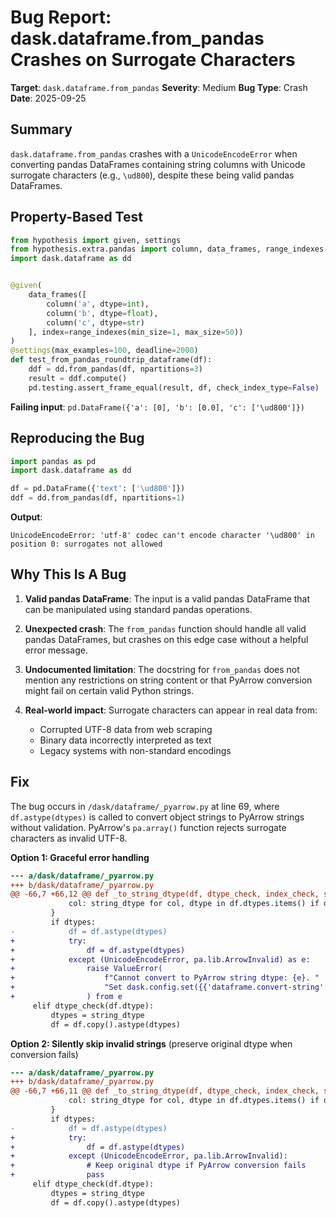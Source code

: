 # Bug Report: dask.dataframe.from_pandas Crashes on Surrogate Characters

**Target**: `dask.dataframe.from_pandas`
**Severity**: Medium
**Bug Type**: Crash
**Date**: 2025-09-25

## Summary

`dask.dataframe.from_pandas` crashes with a `UnicodeEncodeError` when converting pandas DataFrames containing string columns with Unicode surrogate characters (e.g., `\ud800`), despite these being valid pandas DataFrames.

## Property-Based Test

```python
from hypothesis import given, settings
from hypothesis.extra.pandas import column, data_frames, range_indexes
import dask.dataframe as dd


@given(
    data_frames([
        column('a', dtype=int),
        column('b', dtype=float),
        column('c', dtype=str)
    ], index=range_indexes(min_size=1, max_size=50))
)
@settings(max_examples=100, deadline=2000)
def test_from_pandas_roundtrip_dataframe(df):
    ddf = dd.from_pandas(df, npartitions=3)
    result = ddf.compute()
    pd.testing.assert_frame_equal(result, df, check_index_type=False)
```

**Failing input**: `pd.DataFrame({'a': [0], 'b': [0.0], 'c': ['\ud800']})`

## Reproducing the Bug

```python
import pandas as pd
import dask.dataframe as dd

df = pd.DataFrame({'text': ['\ud800']})
ddf = dd.from_pandas(df, npartitions=1)
```

**Output**:
```
UnicodeEncodeError: 'utf-8' codec can't encode character '\ud800' in position 0: surrogates not allowed
```

## Why This Is A Bug

1. **Valid pandas DataFrame**: The input is a valid pandas DataFrame that can be manipulated using standard pandas operations.

2. **Unexpected crash**: The `from_pandas` function should handle all valid pandas DataFrames, but crashes on this edge case without a helpful error message.

3. **Undocumented limitation**: The docstring for `from_pandas` does not mention any restrictions on string content or that PyArrow conversion might fail on certain valid Python strings.

4. **Real-world impact**: Surrogate characters can appear in real data from:
   - Corrupted UTF-8 data from web scraping
   - Binary data incorrectly interpreted as text
   - Legacy systems with non-standard encodings

## Fix

The bug occurs in `/dask/dataframe/_pyarrow.py` at line 69, where `df.astype(dtypes)` is called to convert object strings to PyArrow strings without validation. PyArrow's `pa.array()` function rejects surrogate characters as invalid UTF-8.

**Option 1: Graceful error handling**

```diff
--- a/dask/dataframe/_pyarrow.py
+++ b/dask/dataframe/_pyarrow.py
@@ -66,7 +66,12 @@ def _to_string_dtype(df, dtype_check, index_check, string_dtype):
             col: string_dtype for col, dtype in df.dtypes.items() if dtype_check(dtype)
         }
         if dtypes:
-            df = df.astype(dtypes)
+            try:
+                df = df.astype(dtypes)
+            except (UnicodeEncodeError, pa.lib.ArrowInvalid) as e:
+                raise ValueError(
+                    f"Cannot convert to PyArrow string dtype: {e}. "
+                    "Set dask.config.set({{'dataframe.convert-string': False}}) to disable PyArrow string conversion."
+                ) from e
     elif dtype_check(df.dtype):
         dtypes = string_dtype
         df = df.copy().astype(dtypes)
```

**Option 2: Silently skip invalid strings** (preserve original dtype when conversion fails)

```diff
--- a/dask/dataframe/_pyarrow.py
+++ b/dask/dataframe/_pyarrow.py
@@ -66,7 +66,11 @@ def _to_string_dtype(df, dtype_check, index_check, string_dtype):
             col: string_dtype for col, dtype in df.dtypes.items() if dtype_check(dtype)
         }
         if dtypes:
-            df = df.astype(dtypes)
+            try:
+                df = df.astype(dtypes)
+            except (UnicodeEncodeError, pa.lib.ArrowInvalid):
+                # Keep original dtype if PyArrow conversion fails
+                pass
     elif dtype_check(df.dtype):
         dtypes = string_dtype
         df = df.copy().astype(dtypes)
```